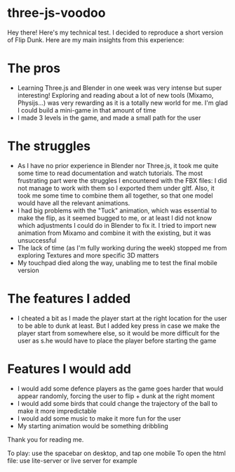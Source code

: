 # three-js-voodoo

Hey there! Here's my technical test. I decided to reproduce a short version of Flip Dunk. Here are my main insights from this experience:

# The pros

- Learning Three.js and Blender in one week was very intense but super interesting! Exploring and reading about a lot of new tools (Mixamo, Physijs...) was very
  rewarding as it is a totally new world for me. I'm glad I could build a mini-game in that amount of time
- I made 3 levels in the game, and made a small path for the user

# The struggles

- As I have no prior experience in Blender nor Three.js, it took me quite some time to read documentation and watch tutorials. The most frustrating part were the struggles I encountered with the FBX files: I did not manage to work with them so I exported them under gltf. Also, it took me some time to combine them all together, so that one model would have all the relevant animations.
- I had big problems with the "Tuck" animation, which was essential to make the flip, as it seemed bugged to me, or at least I did not know which adjustments I could do in Blender to fix it. I tried to import new animation from Mixamo and combine it with the existing, but it was unsuccessful
- The lack of time (as I'm fully working during the week) stopped me from exploring Textures and more specific 3D matters
- My touchpad died along the way, unabling me to test the final mobile version

# The features I added

- I cheated a bit as I made the player start at the right location for the user to be able to dunk at least. But I added key press in case we make the player start from somewhere else, so it would be more difficult for the user as s.he would have to place the player before starting the game

# Features I would add

- I would add some defence players as the game goes harder that would appear randomly, forcing the user to flip + dunk at the right moment
- I would add some birds that could change the trajectory of the ball to make it more impredictable
- I would add some music to make it more fun for the user
- My starting animation would be something dribbling

Thank you for reading me.

To play: use the spacebar on desktop, and tap one mobile
To open the html file: use lite-server or live server for example
